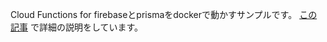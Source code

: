 Cloud Functions for firebaseとprismaをdockerで動かすサンプルです。
[この記事](https://zenn.dev/masamichhhi/articles/cloudfuntions-prisma-docker) で詳細の説明をしています。
